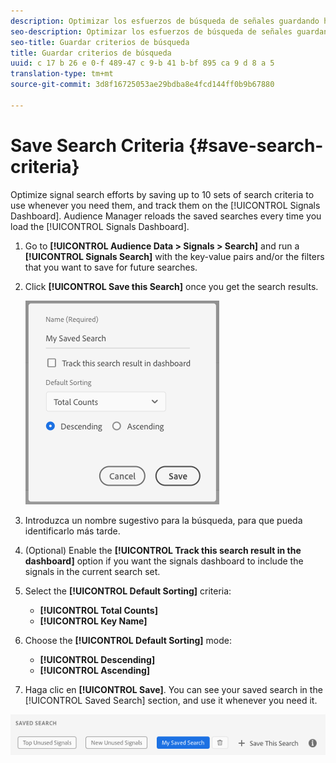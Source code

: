 ```yaml
---
description: Optimizar los esfuerzos de búsqueda de señales guardando hasta 10 conjuntos de criterios de búsqueda para utilizarlos cuando los necesite y rastrearlos en el tablero. Audience Manager vuelve a cargar las búsquedas guardadas cada vez que carga el panel.
seo-description: Optimizar los esfuerzos de búsqueda de señales guardando hasta 10 conjuntos de criterios de búsqueda para utilizarlos cuando los necesite y rastrearlos en el tablero. Audience Manager vuelve a cargar las búsquedas guardadas cada vez que carga el panel.
seo-title: Guardar criterios de búsqueda
title: Guardar criterios de búsqueda
uuid: c 17 b 26 e 0-f 489-47 c 9-b 41 b-bf 895 ca 9 d 8 a 5
translation-type: tm+mt
source-git-commit: 3d8f16725053ae29bdba8e4fcd144ff0b9b67880

---
```



# Save Search Criteria {#save-search-criteria}

Optimize signal search efforts by saving up to 10 sets of search criteria to use whenever you need them, and track them on the [!UICONTROL Signals Dashboard]. Audience Manager reloads the saved searches every time you load the [!UICONTROL Signals Dashboard].

1. Go to **[!UICONTROL Audience Data > Signals > Search]** and run a **[!UICONTROL Signals Search]** with the key-value pairs and/or the filters that you want to save for future searches.
1. Click **[!UICONTROL Save this Search]** once you get the search results.

   ![Resultado de paso](assets/save-search-criteria.png)
1. Introduzca un nombre sugestivo para la búsqueda, para que pueda identificarlo más tarde.
1. (Optional) Enable the **[!UICONTROL Track this search result in the dashboard]** option if you want the signals dashboard to include the signals in the current search set.
1. Select the **[!UICONTROL Default Sorting]** criteria:
   * **[!UICONTROL Total Counts]**
   * **[!UICONTROL Key Name]**
1. Choose the **[!UICONTROL Default Sorting]** mode:
   * **[!UICONTROL Descending]**
   * **[!UICONTROL Ascending]**
1. Haga clic en **[!UICONTROL Save]**. You can see your saved search in the [!UICONTROL Saved Search] section, and use it whenever you need it.

![búsqueda guardada](assets/saved-search.png)
